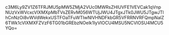c3M6Ly9ZV1Z6TFRJMU5pMW5ZMjA2VUc0MWRsZHlUVFE1VEVCak1qVnpNUzVxWVcxcVlXMXpMbTVsZERvM056WTUjJWU4JTgxJTk0JWU5JTgwJTlhCnNzOi8vWVdWekxUSTFOaTFuWTIwNlVHNDFkbGR5VFRRNVRFQmpNalZ6TWk1cVlXMXFZVzF6TG01bGREbzNOelk1IyVlOCU4MSU5NCVlOSU4MCU5YQo=
